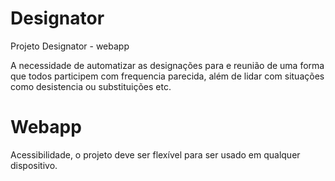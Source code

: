 # Designator
Projeto Designator - webapp

A necessidade de automatizar as designações para e reunião de uma forma que todos participem com frequencia parecida, além de lidar com situações como desistencia ou substituições etc.

# Webapp
Acessibilidade, o projeto deve ser flexível para ser usado em qualquer dispositivo.
